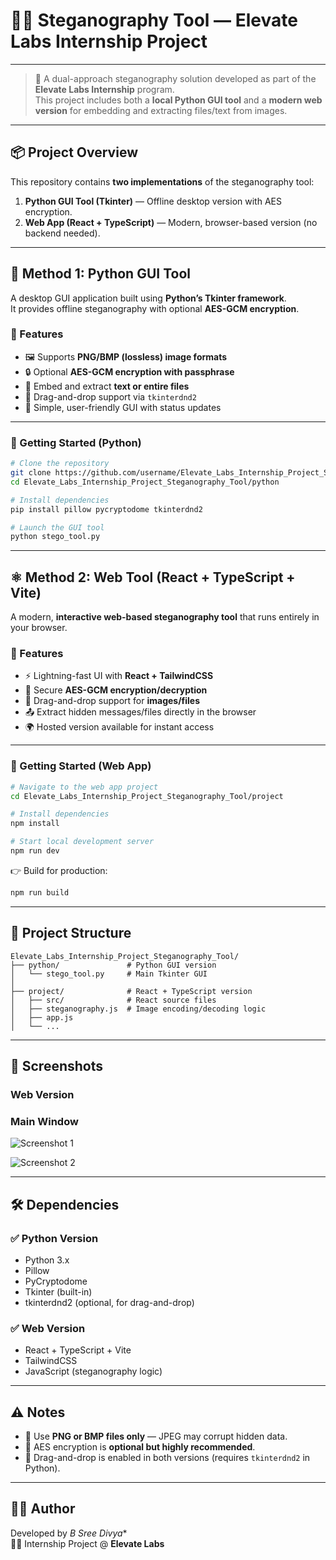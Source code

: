 # 🕵️‍♂️ Steganography Tool — Elevate Labs Internship Project
 

---

> 🔐 A dual-approach steganography solution developed as part of the **Elevate Labs Internship** program.  
> This project includes both a **local Python GUI tool** and a **modern web version** for embedding and extracting files/text from images.

---

## 📦 Project Overview

This repository contains **two implementations** of the steganography tool:

1. **Python GUI Tool (Tkinter)** — Offline desktop version with AES encryption.  
2. **Web App (React + TypeScript)** — Modern, browser-based version (no backend needed).

---

## 🧩 Method 1: Python GUI Tool

A desktop GUI application built using **Python’s Tkinter framework**.  
It provides offline steganography with optional **AES-GCM encryption**.

### 🔧 Features
- 🖼️ Supports **PNG/BMP (lossless) image formats**  
- 🔒 Optional **AES-GCM encryption with passphrase**  
- 📄 Embed and extract **text or entire files**  
- 💬 Drag-and-drop support via `tkinterdnd2`  
- 🎨 Simple, user-friendly GUI with status updates  

---

### 🚀 Getting Started (Python)

```bash
# Clone the repository
git clone https://github.com/username/Elevate_Labs_Internship_Project_Steganography_Tool.git
cd Elevate_Labs_Internship_Project_Steganography_Tool/python

# Install dependencies
pip install pillow pycryptodome tkinterdnd2

# Launch the GUI tool
python stego_tool.py
```

---

## ⚛️ Method 2: Web Tool (React + TypeScript + Vite)

A modern, **interactive web-based steganography tool** that runs entirely in your browser.

### 🔧 Features
- ⚡ Lightning-fast UI with **React + TailwindCSS**  
- 🔐 Secure **AES-GCM encryption/decryption**  
- 📂 Drag-and-drop support for **images/files**  
- 📤 Extract hidden messages/files directly in the browser  
- 🌍 Hosted version available for instant access  

---

### 🚀 Getting Started (Web App)

```bash
# Navigate to the web app project
cd Elevate_Labs_Internship_Project_Steganography_Tool/project

# Install dependencies
npm install

# Start local development server
npm run dev
```

👉 Build for production:
```bash
npm run build
```

---

## 📁 Project Structure

```
Elevate_Labs_Internship_Project_Steganography_Tool/
├── python/               # Python GUI version
│   └── stego_tool.py     # Main Tkinter GUI
│
├── project/              # React + TypeScript version
│   ├── src/              # React source files
│   ├── steganography.js  # Image encoding/decoding logic
│   ├── app.js
│   └── ...
```

---

## 📸 Screenshots
### Web Version
### Main Window
![Screenshot 1](https://github.com/jagadeep18/Elevate_Labs_Internship_Project_Steganography_Tool/blob/main/Screenshot_1.png?raw=true)

![Screenshot 2](https://github.com/jagadeep18/Elevate_Labs_Internship_Project_Steganography_Tool/blob/main/Screenshot_2.png?raw=true)

---

## 🛠 Dependencies

### ✅ Python Version
- Python 3.x  
- Pillow  
- PyCryptodome  
- Tkinter (built-in)  
- tkinterdnd2 (optional, for drag-and-drop)  

### ✅ Web Version
- React + TypeScript + Vite  
- TailwindCSS  
- JavaScript (steganography logic)  

---

## ⚠️ Notes
- 📌 Use **PNG or BMP files only** — JPEG may corrupt hidden data.  
- 🔐 AES encryption is **optional but highly recommended**.  
- 📂 Drag-and-drop is enabled in both versions (requires `tkinterdnd2` in Python).  

---

## 👨‍💻 Author
Developed by *B Sree Divya**  
🧑‍💻 Internship Project @ **Elevate Labs**
